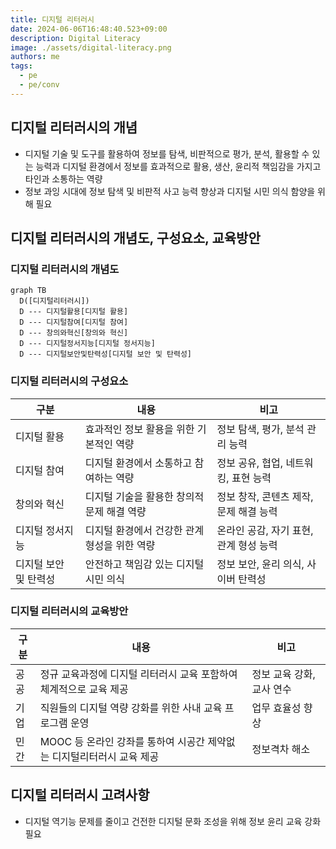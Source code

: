 ```yaml
---
title: 디지털 리터러시
date: 2024-06-06T16:48:40.523+09:00
description: Digital Literacy
image: ./assets/digital-literacy.png
authors: me
tags:
  - pe
  - pe/conv
---
```


## 디지털 리터러시의 개념

- 디지털 기술 및 도구를 활용하여 정보를 탐색, 비판적으로 평가, 분석, 활용할 수 있는 능력과 디지털 환경에서 정보를 효과적으로 활용, 생산, 윤리적 책임감을 가지고 타인과 소통하는 역량
- 정보 과잉 시대에 정보 탐색 및 비판적 사고 능력 향상과 디지털 시민 의식 함양을 위해 필요

## 디지털 리터러시의 개념도, 구성요소, 교육방안

### 디지털 리터러시의 개념도

```mermaid
graph TB
  D([디지털리터러시])
  D --- 디지털활용[디지털 활용]
  D --- 디지털참여[디지털 참여]
  D --- 창의와혁신[창의와 혁신]
  D --- 디지털정서지능[디지털 정서지능]
  D --- 디지털보안및탄력성[디지털 보안 및 탄력성]
```

### 디지털 리터러시의 구성요소

| 구분 | 내용 | 비고 |
| --- | --- | --- |
| 디지털 활용 | 효과적인 정보 활용을 위한 기본적인 역량 | 정보 탐색, 평가, 분석 관리 능력 |
| 디지털 참여 | 디지털 환경에서 소통하고 참여하는 역량 | 정보 공유, 협업, 네트워킹, 표현 능력 |
| 창의와 혁신 | 디지털 기술을 활용한 창의적 문제 해결 역량 | 정보 창작, 콘텐츠 제작, 문제 해결 능력 |
| 디지털 정서지능 | 디지털 환경에서 건강한 관계 형성을 위한 역량 | 온라인 공감, 자기 표현, 관계 형성 능력 |
| 디지털 보안 및 탄력성 | 안전하고 책임감 있는 디지털 시민 의식 | 정보 보안, 윤리 의식, 사이버 탄력성 |

### 디지털 리터러시의 교육방안

| 구분 | 내용 | 비고 |
| --- | --- | --- |
| 공공 | 정규 교육과정에 디지털 리터러시 교육 포함하여 체계적으로 교육 제공 | 정보 교육 강화, 교사 연수 |
| 기업 | 직원들의 디지털 역량 강화를 위한 사내 교육 프로그램 운영 | 업무 효율성 향상 |
| 민간 | MOOC 등 온라인 강좌를 통하여 시공간 제약없는 디지털리터러시 교육 제공 | 정보격차 해소 |

## 디지털 리터러시 고려사항

- 디지털 역기능 문제를 줄이고 건전한 디지털 문화 조성을 위해 정보 윤리 교육 강화 필요
